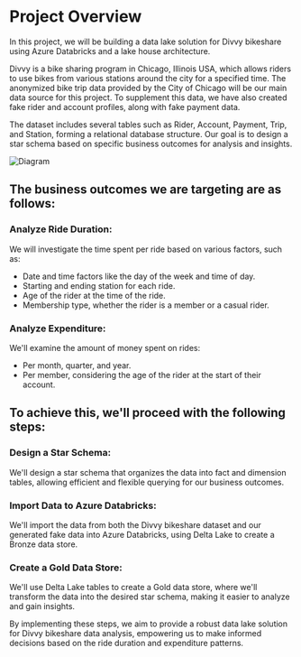 # Project Overview 
In this project, we will be building a data lake solution for Divvy bikeshare using Azure Databricks and a lake house architecture.

Divvy is a bike sharing program in Chicago, Illinois USA, which allows riders to use bikes from various stations around the city for a specified time. The anonymized bike trip data provided by the City of Chicago will be our main data source for this project. To supplement this data, we have also created fake rider and account profiles, along with fake payment data.

The dataset includes several tables such as Rider, Account, Payment, Trip, and Station, forming a relational database structure. Our goal is to design a star schema based on specific business outcomes for analysis and insights.

![Diagram](https://video.udacity-data.com/topher/2022/March/6239366d_dend-project-erd/dend-project-erd.jpeg)

## The business outcomes we are targeting are as follows:
### Analyze Ride Duration:
We will investigate the time spent per ride based on various factors, such as:

- Date and time factors like the day of the week and time of day.
- Starting and ending station for each ride.
- Age of the rider at the time of the ride.
- Membership type, whether the rider is a member or a casual rider.
### Analyze Expenditure:
We'll examine the amount of money spent on rides:

- Per month, quarter, and year.
- Per member, considering the age of the rider at the start of their account.

## To achieve this, we'll proceed with the following steps:
### Design a Star Schema:
We'll design a star schema that organizes the data into fact and dimension tables, allowing efficient and flexible querying for our business outcomes.

### Import Data to Azure Databricks:
We'll import the data from both the Divvy bikeshare dataset and our generated fake data into Azure Databricks, using Delta Lake to create a Bronze data store.

### Create a Gold Data Store:
We'll use Delta Lake tables to create a Gold data store, where we'll transform the data into the desired star schema, making it easier to analyze and gain insights.

By implementing these steps, we aim to provide a robust data lake solution for Divvy bikeshare data analysis, empowering us to make informed decisions based on the ride duration and expenditure patterns.
